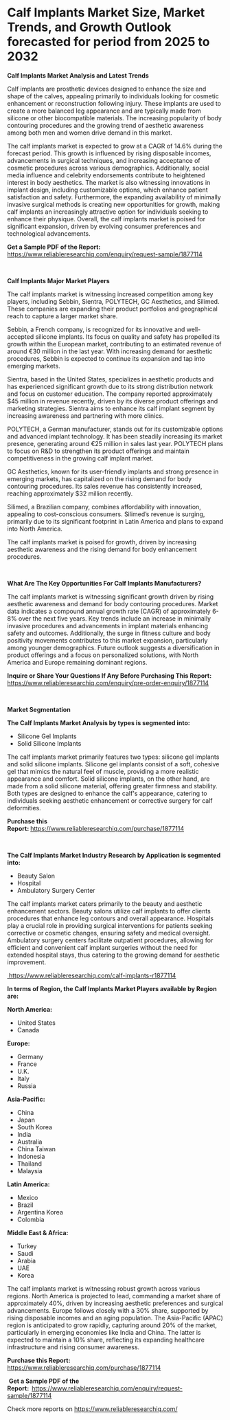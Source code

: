 <p><h1>Calf Implants Market Size, Market Trends, and Growth Outlook forecasted for period from 2025 to 2032</h1></p><p><strong>Calf Implants Market Analysis and Latest Trends</strong></p>
<p><p>Calf implants are prosthetic devices designed to enhance the size and shape of the calves, appealing primarily to individuals looking for cosmetic enhancement or reconstruction following injury. These implants are used to create a more balanced leg appearance and are typically made from silicone or other biocompatible materials. The increasing popularity of body contouring procedures and the growing trend of aesthetic awareness among both men and women drive demand in this market.</p><p>The calf implants market is expected to grow at a CAGR of 14.6% during the forecast period. This growth is influenced by rising disposable incomes, advancements in surgical techniques, and increasing acceptance of cosmetic procedures across various demographics. Additionally, social media influence and celebrity endorsements contribute to heightened interest in body aesthetics. The market is also witnessing innovations in implant design, including customizable options, which enhance patient satisfaction and safety. Furthermore, the expanding availability of minimally invasive surgical methods is creating new opportunities for growth, making calf implants an increasingly attractive option for individuals seeking to enhance their physique. Overall, the calf implants market is poised for significant expansion, driven by evolving consumer preferences and technological advancements.</p></p>
<p><strong>Get a Sample PDF of the Report:&nbsp;</strong> <a href="https://www.reliableresearchiq.com/enquiry/request-sample/1877114?utm_campaign=3039&utm_medium=2&utm_source=Github&utm_content=ia&utm_term=04032025&utm_id=calf-implants">https://www.reliableresearchiq.com/enquiry/request-sample/1877114</a></p>
<p>&nbsp;</p>
<p><strong>Calf Implants Major Market Players</strong></p>
<p><p>The calf implants market is witnessing increased competition among key players, including Sebbin, Sientra, POLYTECH, GC Aesthetics, and Silimed. These companies are expanding their product portfolios and geographical reach to capture a larger market share.</p><p>Sebbin, a French company, is recognized for its innovative and well-accepted silicone implants. Its focus on quality and safety has propelled its growth within the European market, contributing to an estimated revenue of around €30 million in the last year. With increasing demand for aesthetic procedures, Sebbin is expected to continue its expansion and tap into emerging markets.</p><p>Sientra, based in the United States, specializes in aesthetic products and has experienced significant growth due to its strong distribution network and focus on customer education. The company reported approximately $45 million in revenue recently, driven by its diverse product offerings and marketing strategies. Sientra aims to enhance its calf implant segment by increasing awareness and partnering with more clinics.</p><p>POLYTECH, a German manufacturer, stands out for its customizable options and advanced implant technology. It has been steadily increasing its market presence, generating around €25 million in sales last year. POLYTECH plans to focus on R&D to strengthen its product offerings and maintain competitiveness in the growing calf implant market.</p><p>GC Aesthetics, known for its user-friendly implants and strong presence in emerging markets, has capitalized on the rising demand for body contouring procedures. Its sales revenue has consistently increased, reaching approximately $32 million recently.</p><p>Silimed, a Brazilian company, combines affordability with innovation, appealing to cost-conscious consumers. Silimed’s revenue is surging, primarily due to its significant footprint in Latin America and plans to expand into North America.</p><p>The calf implants market is poised for growth, driven by increasing aesthetic awareness and the rising demand for body enhancement procedures.</p></p>
<p>&nbsp;</p>
<p><strong>What Are The Key Opportunities For Calf Implants Manufacturers?</strong></p>
<p><p>The calf implants market is witnessing significant growth driven by rising aesthetic awareness and demand for body contouring procedures. Market data indicates a compound annual growth rate (CAGR) of approximately 6-8% over the next five years. Key trends include an increase in minimally invasive procedures and advancements in implant materials enhancing safety and outcomes. Additionally, the surge in fitness culture and body positivity movements contributes to this market expansion, particularly among younger demographics. Future outlook suggests a diversification in product offerings and a focus on personalized solutions, with North America and Europe remaining dominant regions.</p></p>
<p><strong>Inquire or Share Your Questions If Any Before Purchasing This Report:</strong> <a href="https://www.reliableresearchiq.com/enquiry/pre-order-enquiry/1877114?utm_campaign=3039&utm_medium=2&utm_source=Github&utm_content=ia&utm_term=04032025&utm_id=calf-implants">https://www.reliableresearchiq.com/enquiry/pre-order-enquiry/1877114</a></p>
<p>&nbsp;</p>
<p><strong>Market Segmentation</strong></p>
<p><strong>The Calf Implants Market Analysis by types is segmented into:</strong></p>
<p><ul><li>Silicone Gel Implants</li><li>Solid Silicone Implants</li></ul></p>
<p><p>The calf implants market primarily features two types: silicone gel implants and solid silicone implants. Silicone gel implants consist of a soft, cohesive gel that mimics the natural feel of muscle, providing a more realistic appearance and comfort. Solid silicone implants, on the other hand, are made from a solid silicone material, offering greater firmness and stability. Both types are designed to enhance the calf's appearance, catering to individuals seeking aesthetic enhancement or corrective surgery for calf deformities.</p></p>
<p><strong>Purchase this Report:&nbsp;</strong><a href="https://www.reliableresearchiq.com/purchase/1877114?utm_campaign=3039&utm_medium=2&utm_source=Github&utm_content=ia&utm_term=04032025&utm_id=calf-implants">https://www.reliableresearchiq.com/purchase/1877114</a></p>
<p>&nbsp;</p>
<p><strong>The Calf Implants Market Industry Research by Application is segmented into:</strong></p>
<p><ul><li>Beauty Salon</li><li>Hospital</li><li>Ambulatory Surgery Center</li></ul></p>
<p><p>The calf implants market caters primarily to the beauty and aesthetic enhancement sectors. Beauty salons utilize calf implants to offer clients procedures that enhance leg contours and overall appearance. Hospitals play a crucial role in providing surgical interventions for patients seeking corrective or cosmetic changes, ensuring safety and medical oversight. Ambulatory surgery centers facilitate outpatient procedures, allowing for efficient and convenient calf implant surgeries without the need for extended hospital stays, thus catering to the growing demand for aesthetic improvement.</p></p>
<p><a href="https://www.reliableresearchiq.com/calf-implants-r1877114?utm_campaign=3039&utm_medium=2&utm_source=Github&utm_content=ia&utm_term=04032025&utm_id=calf-implants">&nbsp;https://www.reliableresearchiq.com/calf-implants-r1877114</a></p>
<p><strong>In terms of Region, the Calf Implants Market Players available by Region are:</strong></p>
<p>
    <p> <strong> North America: </strong>
        <ul>
            <li>United States</li>
            <li>Canada</li>
        </ul>
        </p> 
    <p> <strong> Europe: </strong>
        <ul>
            <li>Germany</li>
            <li>France</li>
            <li>U.K.</li>
            <li>Italy</li>
            <li>Russia</li>
        </ul>
        </p> 
    <p> <strong> Asia-Pacific: </strong>
        <ul>
            <li>China</li>
            <li>Japan</li>
            <li>South Korea</li>
            <li>India</li>
            <li>Australia</li>
            <li>China Taiwan</li>
            <li>Indonesia</li>
            <li>Thailand</li>
            <li>Malaysia</li>
        </ul>
        </p> 
    <p> <strong> Latin America: </strong>
        <ul>
            <li>Mexico</li>
            <li>Brazil</li>
            <li>Argentina Korea</li>
            <li>Colombia</li>
        </ul>
        </p> 
    <p> <strong> Middle East & Africa: </strong>
        <ul>
            <li>Turkey</li>
            <li>Saudi</li>
            <li>Arabia</li>
            <li>UAE</li>
            <li>Korea</li>
        </ul>
    </p>
    </p>
<p><p>The calf implants market is witnessing robust growth across various regions. North America is projected to lead, commanding a market share of approximately 40%, driven by increasing aesthetic preferences and surgical advancements. Europe follows closely with a 30% share, supported by rising disposable incomes and an aging population. The Asia-Pacific (APAC) region is anticipated to grow rapidly, capturing around 20% of the market, particularly in emerging economies like India and China. The latter is expected to maintain a 10% share, reflecting its expanding healthcare infrastructure and rising consumer awareness.</p></p>
<p><strong>Purchase this Report: </strong><a href="https://www.reliableresearchiq.com/purchase/1877114?utm_campaign=3039&utm_medium=2&utm_source=Github&utm_content=ia&utm_term=04032025&utm_id=calf-implants">https://www.reliableresearchiq.com/purchase/1877114</a></p>
<p>&nbsp;<strong>Get a Sample PDF of the Report:&nbsp;&nbsp;</strong><a href="https://www.reliableresearchiq.com/enquiry/request-sample/1877114?utm_campaign=3039&utm_medium=2&utm_source=Github&utm_content=ia&utm_term=04032025&utm_id=calf-implants">https://www.reliableresearchiq.com/enquiry/request-sample/1877114</a></p>
<p><strong></strong></p>
<p>Check more reports on <a href="https://www.reliableresearchiq.com/?utm_campaign=3039&utm_medium=2&utm_source=Github&utm_content=ia&utm_term=04032025&utm_id=calf-implants">https://www.reliableresearchiq.com/</a></p>